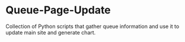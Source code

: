# Queue-Page-Update
Collection of Python scripts that gather queue information and use it to update main site and generate chart.
